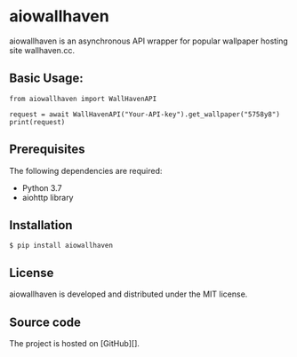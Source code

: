 # aiowallhaven

aiowallhaven is an asynchronous API wrapper for popular 
wallpaper hosting site wallhaven.cc.

## Basic Usage:

```
from aiowallhaven import WallHavenAPI

request = await WallHavenAPI("Your-API-key").get_wallpaper("5758y8")
print(request)
```

## Prerequisites
The following dependencies are required:

- Python 3.7
- aiohttp library

## Installation

```
$ pip install aiowallhaven
```
## License

aiowallhaven is developed and distributed under the MIT 
license.

## Source code

The project is hosted on [GitHub][].